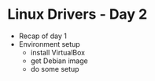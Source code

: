 # Linux Drivers - Day 2

- Recap of day 1
- Environment setup
	- install VirtualBox
	- get Debian image
	- do some setup
